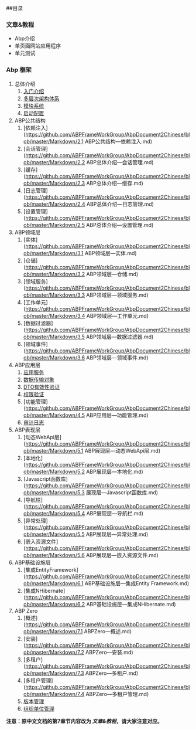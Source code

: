 ﻿##目录

### 文章&教程
* Abp介绍
* 单页面网站应用程序
* 单元测试

### Abp 框架
1. 总体介绍
	1. [入门介绍](https://github.com/ABPFrameWorkGroup/AbpDocument2Chinese/blob/master/Markdown/1.1%20ABP%E6%80%BB%E4%BD%93%E4%BB%8B%E7%BB%8D%E2%80%94%E5%85%A5%E9%97%A8%E4%BB%8B%E7%BB%8D.md)
	2. [多层次架构体系](https://github.com/ABPFrameWorkGroup/AbpDocument2Chinese/blob/master/Markdown/1.2%20ABP%E6%80%BB%E4%BD%93%E4%BB%8B%E7%BB%8D%E2%80%94%E5%A4%9A%E5%B1%82%E6%9E%B6%E6%9E%84%E4%BD%93%E7%B3%BB.md)
	3. [模块系统](https://github.com/ABPFrameWorkGroup/AbpDocument2Chinese/blob/master/Markdown/1.3%20ABP%E6%80%BB%E4%BD%93%E4%BB%8B%E7%BB%8D%E2%80%94%E6%A8%A1%E5%9D%97%E7%B3%BB%E7%BB%9F.md)
	4. [启动配置](https://github.com/ABPFrameWorkGroup/AbpDocument2Chinese/blob/master/Markdown/1.4%20ABP%E6%80%BB%E4%BD%93%E4%BB%8B%E7%BB%8D%E2%80%94%E5%90%AF%E5%8A%A8%E9%85%8D%E7%BD%AE.md)
2. ABP公共结构
	1. [依赖注入](https://github.com/ABPFrameWorkGroup/AbpDocument2Chinese/blob/master/Markdown/2.1 ABP公共结构—依赖注入.md)	
	2. [会话管理](https://github.com/ABPFrameWorkGroup/AbpDocument2Chinese/blob/master/Markdown/2.2 ABP总体介绍—会话管理.md)
	3. [缓存](https://github.com/ABPFrameWorkGroup/AbpDocument2Chinese/blob/master/Markdown/2.3 ABP总体介绍—缓存.md)
	4. [日志管理](https://github.com/ABPFrameWorkGroup/AbpDocument2Chinese/blob/master/Markdown/2.4 ABP总体介绍—日志管理.md)
	5. [设置管理](https://github.com/ABPFrameWorkGroup/AbpDocument2Chinese/blob/master/Markdown/2.5 ABP总体介绍—设置管理.md)
3. ABP领域层
	1. [实体](https://github.com/ABPFrameWorkGroup/AbpDocument2Chinese/blob/master/Markdown/3.1 ABP领域层—实体.md)
	2. [仓储](https://github.com/ABPFrameWorkGroup/AbpDocument2Chinese/blob/master/Markdown/3.2 ABP领域层—仓储.md)
	3. [领域服务](https://github.com/ABPFrameWorkGroup/AbpDocument2Chinese/blob/master/Markdown/3.3 ABP领域层—领域服务.md)
	4. [工作单元](https://github.com/ABPFrameWorkGroup/AbpDocument2Chinese/blob/master/Markdown/3.4 ABP领域层—工作单元.md)
	5. [数据过滤器](https://github.com/ABPFrameWorkGroup/AbpDocument2Chinese/blob/master/Markdown/3.5 ABP领域层—数据过滤器.md)
	6. [领域事件](https://github.com/ABPFrameWorkGroup/AbpDocument2Chinese/blob/master/Markdown/3.6 ABP领域层—领域事件.md)
4. ABP应用层
	1. [应用服务](https://github.com/ABPFrameWorkGroup/AbpDocument2Chinese/blob/master/Markdown/4.1%20ABP%E5%BA%94%E7%94%A8%E5%B1%82%E2%80%94%E5%BA%94%E7%94%A8%E6%9C%8D%E5%8A%A1.md)
	2. [数据传输对象](https://github.com/ABPFrameWorkGroup/AbpDocument2Chinese/blob/master/Markdown/4.2%20ABP%E5%BA%94%E7%94%A8%E5%B1%82%E2%80%94%E6%95%B0%E6%8D%AE%E4%BC%A0%E8%BE%93%E5%AF%B9%E8%B1%A1.md)
	3. [DTO有效性验证](https://github.com/ABPFrameWorkGroup/AbpDocument2Chinese/blob/master/Markdown/4.3%20ABP%E5%BA%94%E7%94%A8%E5%B1%82%E2%80%94DTO%E6%9C%89%E6%95%88%E6%80%A7%E9%AA%8C%E8%AF%81.md)
	4. [权限验证](https://github.com/ABPFrameWorkGroup/AbpDocument2Chinese/blob/master/Markdown/4.4%20ABP%E5%BA%94%E7%94%A8%E5%B1%82%E2%80%94%E6%9D%83%E9%99%90%E8%AE%A4%E8%AF%81.md)
	5. [功能管理](https://github.com/ABPFrameWorkGroup/AbpDocument2Chinese/blob/master/Markdown/4.5 ABP应用层—功能管理.md)
	6. [审计日志](https://github.com/ABPFrameWorkGroup/AbpDocument2Chinese/blob/master/Markdown/4.6%20ABP%E5%BA%94%E7%94%A8%E5%B1%82%E2%80%94%E5%AE%A1%E8%AE%A1%E6%97%A5%E5%BF%97.md)
5. ABP表现层
	1.  [动态WebApi层](https://github.com/ABPFrameWorkGroup/AbpDocument2Chinese/blob/master/Markdown/5.1 ABP展现层—动态WebApi层.md)
	2.  [本地化](https://github.com/ABPFrameWorkGroup/AbpDocument2Chinese/blob/master/Markdown/5.2 ABP展现层—本地化.md)
	3.  [Javascript函数库](https://github.com/ABPFrameWorkGroup/AbpDocument2Chinese/blob/master/Markdown/5.3 展现层—Javascript函数库.md)
	4.  [导航栏](https://github.com/ABPFrameWorkGroup/AbpDocument2Chinese/blob/master/Markdown/5.4 ABP展现层—导航栏.md)
	5.  [异常处理](https://github.com/ABPFrameWorkGroup/AbpDocument2Chinese/blob/master/Markdown/5.5 ABP展现层—异常处理.md)
	6.  [嵌入资源文件](https://github.com/ABPFrameWorkGroup/AbpDocument2Chinese/blob/master/Markdown/5.6 ABP展现层—嵌入资源文件.md)
6. ABP基础设施层
	1.  [集成EntityFramework](https://github.com/ABPFrameWorkGroup/AbpDocument2Chinese/blob/master/Markdown/6.1 ABP基础设施层—集成Entity Framework.md)
	2.  [集成NHibernate](https://github.com/ABPFrameWorkGroup/AbpDocument2Chinese/blob/master/Markdown/6.2 ABP基础设施层—集成NHibernate.md)
7. ABP Zero
	1.  [概述](https://github.com/ABPFrameWorkGroup/AbpDocument2Chinese/blob/master/Markdown/7.1 ABPZero—概述.md)
	2.  [安装](https://github.com/ABPFrameWorkGroup/AbpDocument2Chinese/blob/master/Markdown/7.2 ABPZero—安装.md)
	3.  [多租户](https://github.com/ABPFrameWorkGroup/AbpDocument2Chinese/blob/master/Markdown/7.3 ABPZero—多租户.md)
	4.  [多租户管理](https://github.com/ABPFrameWorkGroup/AbpDocument2Chinese/blob/master/Markdown/7.4 ABPZero—多租户管理.md)
	5.  [版本管理](https://github.com/ABPFrameWorkGroup/AbpDocument2Chinese/blob/master/Markdown/7.5%20ABPZero%E2%80%94%E7%89%88%E6%9C%AC%E7%AE%A1%E7%90%86.md)
	6.  [组织单位管理](https://github.com/ABPFrameWorkGroup/AbpDocument2Chinese/blob/master/Markdown/7.6%20ABPZero%E2%80%94%E7%BB%84%E7%BB%87%E5%8D%95%E4%BD%8D%E7%AE%A1%E7%90%86.md)

**注意：原中文文档的第7章节内容改为 *文章&教程*，请大家注意对应。**
